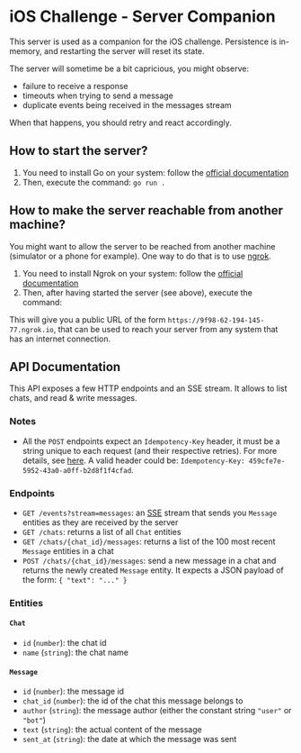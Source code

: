 # iOS Challenge - Server Companion

This server is used as a companion for the iOS challenge. Persistence is
in-memory, and restarting the server will reset its state.

The server will sometime be a bit capricious, you might observe:
- failure to receive a response
- timeouts when trying to send a message
- duplicate events being received in the messages stream

When that happens, you should retry and react accordingly.

## How to start the server?

1. You need to install Go on your system: follow the [official documentation](https://go.dev/doc/install)
2. Then, execute the command: `go run .`

## How to make the server reachable from another machine?

You might want to allow the server to be reached from another machine
(simulator or a phone for example). One way to do that is to use [ngrok]().

1. You need to install Ngrok on your system: follow the [official
   documentation](https://ngrok.com/download)
2. Then, after having started the server (see above), execute the command: 

This will give you a public URL of the form
`https://9f98-62-194-145-77.ngrok.io`, that can be used to reach your server
from any system that has an internet connection.

## API Documentation

This API exposes a few HTTP endpoints and an SSE stream. It allows to list
chats, and read & write messages.

### Notes

- All the `POST` endpoints expect an `Idempotency-Key` header, it must be a string
  unique to each request (and their respective retries). For more details, see
  [here](https://stripe.com/docs/api/idempotent_requests). A valid header could
  be: `Idempotency-Key: 459cfe7e-5952-43a0-a0ff-b2d8f1f4cfad`.

### Endpoints

- `GET /events?stream=messages`: an [SSE](https://en.wikipedia.org/wiki/Server-sent_events) stream that sends you `Message` entities as they are received by the server
- `GET /chats`: returns a list of all `Chat` entities
- `GET /chats/{chat_id}/messages`: returns a list of the 100 most recent `Message` entities in a chat
- `POST /chats/{chat_id}/messages`: send a new message in a chat and returns
  the newly created `Message` entity. It expects a JSON payload of the form: `{ "text":
  "..." }`

### Entities

#### `Chat`
- `id` (`number`): the chat id
- `name` (`string`): the chat name

#### `Message`
- `id` (`number`): the message id
- `chat_id` (`number`): the id of the chat this message belongs to
- `author` (`string`): the message author (either the constant string `"user"` or `"bot"`)
- `text` (`string`): the actual content of the message
- `sent_at` (`string`): the date at which the message was sent
